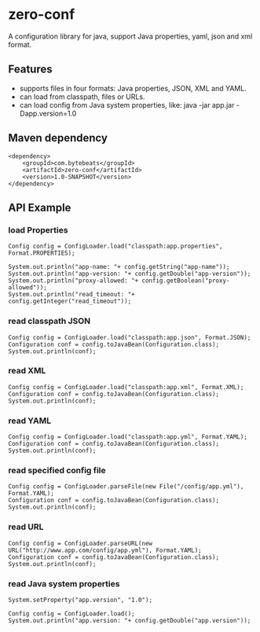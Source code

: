 # zero-conf
A configuration library for java, support Java properties, yaml, json and xml format.

## Features
* supports files in four formats: Java properties, JSON, XML and YAML.
* can load from classpath, files or URLs.
* can load config from Java system properties, like: java -jar app.jar -Dapp.version=1.0

## Maven dependency

```
<dependency>
    <groupId>com.bytebeats</groupId>
    <artifactId>zero-conf</artifactId>
    <version>1.0-SNAPSHOT</version>
</dependency>
```

## API Example
### load Properties
```
Config config = ConfigLoader.load("classpath:app.properties", Format.PROPERTIES);

System.out.println("app-name: "+ config.getString("app-name"));
System.out.println("app-version: "+ config.getDouble("app-version"));
System.out.println("proxy-allowed: "+ config.getBoolean("proxy-allowed"));
System.out.println("read_timeout: "+ config.getInteger("read_timeout"));
```

### read classpath JSON
```
Config config = ConfigLoader.load("classpath:app.json", Format.JSON);
Configuration conf = config.toJavaBean(Configuration.class);
System.out.println(conf);
```

### read XML
```
Config config = ConfigLoader.load("classpath:app.xml", Format.XML);
Configuration conf = config.toJavaBean(Configuration.class);
System.out.println(conf);
```

### read YAML
```
Config config = ConfigLoader.load("classpath:app.yml", Format.YAML);
Configuration conf = config.toJavaBean(Configuration.class);
System.out.println(conf);
```

### read specified config file
```
Config config = ConfigLoader.parseFile(new File("/config/app.yml"), Format.YAML);
Configuration conf = config.toJavaBean(Configuration.class);
System.out.println(conf);
```

### read URL
```
Config config = ConfigLoader.parseURL(new URL("http://www.app.com/config/app.yml"), Format.YAML);
Configuration conf = config.toJavaBean(Configuration.class);
System.out.println(conf);
```

### read Java system properties
```
System.setProperty("app.version", "1.0");

Config config = ConfigLoader.load();
System.out.println("app.version: "+ config.getDouble("app.version"));
```